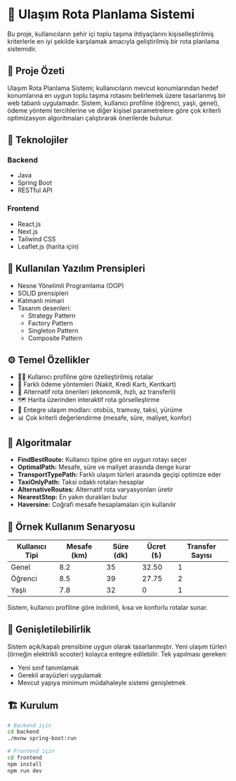 # 🚌 Ulaşım Rota Planlama Sistemi

Bu proje, kullanıcıların şehir içi toplu taşıma ihtiyaçlarını kişiselleştirilmiş kriterlerle en iyi şekilde karşılamak amacıyla geliştirilmiş bir rota planlama sistemidir.

## 📌 Proje Özeti

Ulaşım Rota Planlama Sistemi; kullanıcıların mevcut konumlarından hedef konumlarına en uygun toplu taşıma rotasını belirlemek üzere tasarlanmış bir web tabanlı uygulamadır. Sistem, kullanıcı profiline (öğrenci, yaşlı, genel), ödeme yöntemi tercihlerine ve diğer kişisel parametrelere göre çok kriterli optimizasyon algoritmaları çalıştırarak önerilerde bulunur.

## 🚀 Teknolojiler

### Backend
- Java
- Spring Boot
- RESTful API

### Frontend
- React.js
- Next.js
- Tailwind CSS
- Leaflet.js (harita için)

## 🧠 Kullanılan Yazılım Prensipleri

- Nesne Yönelimli Programlama (OOP)
- SOLID prensipleri
- Katmanlı mimari
- Tasarım desenleri:
  - Strategy Pattern
  - Factory Pattern
  - Singleton Pattern
  - Composite Pattern

## ⚙️ Temel Özellikler

- 🧑‍🎓 Kullanıcı profiline göre özelleştirilmiş rotalar
- 💸 Farklı ödeme yöntemleri (Nakit, Kredi Kartı, Kentkart)
- 🔀 Alternatif rota önerileri (ekonomik, hızlı, az transferli)
- 🗺️ Harita üzerinden interaktif rota görselleştirme
- 🧩 Entegre ulaşım modları: otobüs, tramvay, taksi, yürüme
- 📊 Çok kriterli değerlendirme (mesafe, süre, maliyet, konfor)

## 🧮 Algoritmalar

- **FindBestRoute:** Kullanıcı tipine göre en uygun rotayı seçer
- **OptimalPath:** Mesafe, süre ve maliyet arasında denge kurar
- **TransportTypePath:** Farklı ulaşım türleri arasında geçişi optimize eder
- **TaxiOnlyPath:** Taksi odaklı rotaları hesaplar
- **AlternativeRoutes:** Alternatif rota varyasyonları üretir
- **NearestStop:** En yakın durakları bulur
- **Haversine:** Coğrafi mesafe hesaplamaları için kullanılır

## 🧪 Örnek Kullanım Senaryosu

| Kullanıcı Tipi | Mesafe (km) | Süre (dk) | Ücret (₺) | Transfer Sayısı |
|----------------|-------------|-----------|-----------|------------------|
| Genel          | 8.2         | 35        | 32.50     | 1                |
| Öğrenci        | 8.5         | 39        | 27.75     | 2                |
| Yaşlı          | 7.8         | 32        | 0         | 1                |

Sistem, kullanıcı profiline göre indirimli, kısa ve konforlu rotalar sunar.

## 🔄 Genişletilebilirlik

Sistem açık/kapalı prensibine uygun olarak tasarlanmıştır. Yeni ulaşım türleri (örneğin elektrikli scooter) kolayca entegre edilebilir. Tek yapılması gereken:
- Yeni sınıf tanımlamak
- Gerekli arayüzleri uygulamak
- Mevcut yapıya minimum müdahaleyle sistemi genişletmek

## 🏗️ Kurulum

```bash
# Backend için
cd backend
./mvnw spring-boot:run

# Frontend için
cd frontend
npm install
npm run dev

